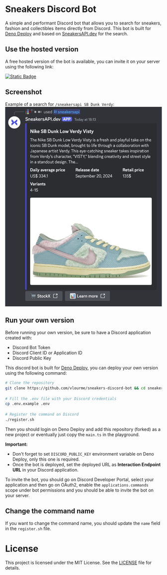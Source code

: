 # Sneakers Discord Bot

A simple and performant Discord bot that allows you to search for sneakers, fashion and collectibles items directly from Discord. This bot is built for [Deno Deploy](https://deno.com/deploy) and based on [SneakersAPI.dev](https://sneakersapi.dev) for the search.

## Use the hosted version

A free hosted version of the bot is available, you can invite it on your server using the following link:

[![Static Badge](https://img.shields.io/badge/Invite%20on%20my%20server-424549?logo=discord&style=for-the-badge)
](https://discord.com/oauth2/authorize?client_id=1302343127549481122&integration_type=0&scope=applications.commands&utm_source=discordbotlist.com&utm_medium=bot_page)

## Screenshot

Example of a search for `/sneakersapi SB Dunk Verdy`:
![Screenshot](screenshot.png)

## Run your own version

Before running your own version, be sure to have a Discord application created with:

- Discord Bot Token
- Discord Client ID or Application ID
- Discord Public Key

This discord bot is built for [Deno Deploy](https://deno.com/deploy), you can deploy your own version using the following command:

```bash
# Clone the repository
git clone https://github.com/vlourme/sneakers-discord-bot && cd sneakers-discord-bot

# Fill the .env file with your Discord credentials
cp .env.example .env

# Register the command on Discord
./register.sh
```

Then you should login on Deno Deploy and add this repository (forked) as a new project or eventually just copy the `main.ts` in the playground.

**Important:**

- Don't forget to set `DISCORD_PUBLIC_KEY` environment variable on Deno Deploy, only this one is required.
- Once the bot is deployed, set the deployed URL as **Interaction Endpoint URL** in your Discord application.

To invite the bot, you should go on Discord Developer Portal, select your application and then go on OAuth2, enable the `applications.commands` scope under bot permissions and you should be able to invite the bot on your server.

## Change the command name

If you want to change the command name, you should update the `name` field in the `register.sh` file.

# License

This project is licensed under the MIT License. See the [LICENSE](LICENSE) file for details.
